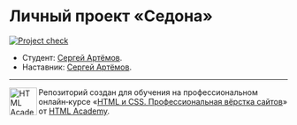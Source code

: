 # Личный проект «Седона»

[![Project check][check-image]][check-url]

* Студент: [Сергей Артёмов](https://htmlacademy.ru/profile/firefoxic).
* Наставник: [Сергей Артёмов](https://htmlacademy.ru/profile/firefoxic).

---

<a href="https://htmlacademy.ru/intensive/htmlcss"><img align="left" width="50" height="50" alt="HTML Academy" src="https://up.htmlacademy.ru/static/img/intensive/htmlcss/logo-for-github-2.png"></a>

Репозиторий создан для обучения на профессиональном онлайн‑курсе «[HTML и CSS. Профессиональная вёрстка сайтов](https://htmlacademy.ru/intensive/htmlcss)» от [HTML Academy](https://htmlacademy.ru).

[check-image]: https://github.com/firefoxic/sedona/workflows/Project%20check/badge.svg?branch=master
[check-url]: https://github.com/firefoxic/sedona/actions
